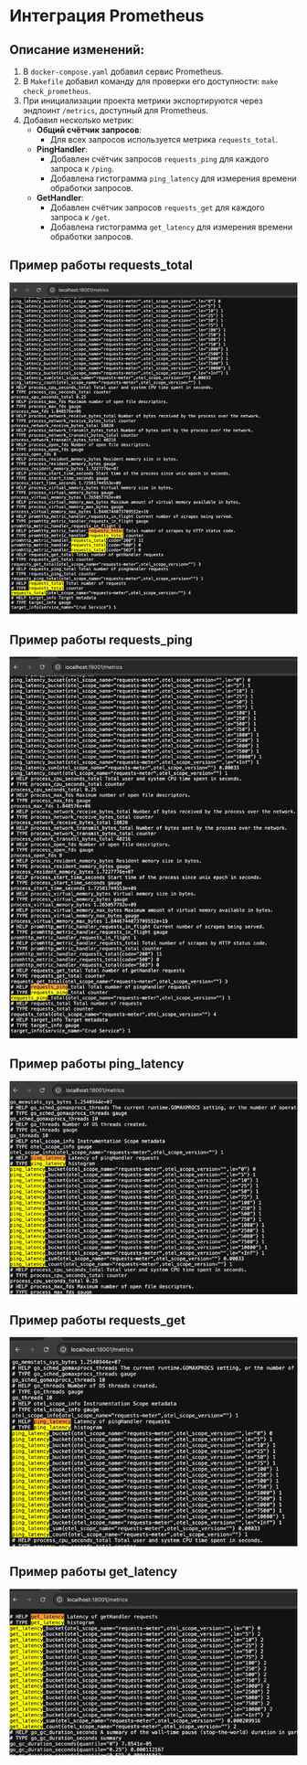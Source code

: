 
# Интеграция Prometheus

## Описание изменений:

1. В `docker-compose.yaml` добавил сервис Prometheus.
2. В `Makefile` добавил команду для проверки его доступности: `make check_prometheus`.
3. При инициализации проекта метрики экспортируются через эндпоинт `/metrics`, доступный для Prometheus.
4. Добавил несколько метрик:
    - **Общий счётчик запросов**:
        - Для всех запросов используется метрика `requests_total`.
    - **PingHandler**:
        - Добавлен счётчик запросов `requests_ping` для каждого запроса к `/ping`.
        - Добавлена гистограмма `ping_latency` для измерения времени обработки запросов.
    - **GetHandler**:
        - Добавлен счётчик запросов `requests_get` для каждого запроса к `/get`.
        - Добавлена гистограмма `get_latency` для измерения времени обработки запросов.

## Пример работы **requests_total**

![prom_1.png](prom_1.png)

## Пример работы **requests_ping**

![prom_2.png](prom_2.png)

## Пример работы **ping_latency**

![prom_3.png](prom_3.png)

## Пример работы **requests_get**

![prom_4.png](prom_4.png)

## Пример работы **get_latency**

![prom_5.png](prom_5.png)